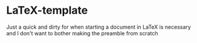 # LaTeX-template
Just a quick and dirty for when starting a document in LaTeX is necessary and I don't want to bother making the preamble from scratch

